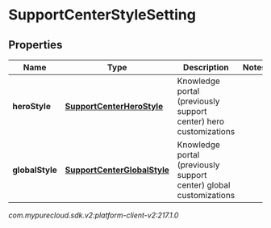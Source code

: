 # SupportCenterStyleSetting


## Properties

| Name | Type | Description | Notes |
| ------------ | ------------- | ------------- | ------------- |
| **heroStyle** | [**SupportCenterHeroStyle**](SupportCenterHeroStyle) | Knowledge portal (previously support center) hero customizations |  |
| **globalStyle** | [**SupportCenterGlobalStyle**](SupportCenterGlobalStyle) | Knowledge portal (previously support center) global customizations |  |




_com.mypurecloud.sdk.v2:platform-client-v2:217.1.0_
